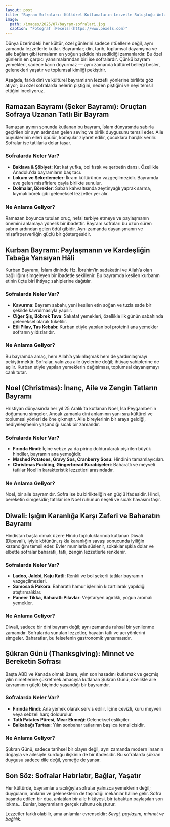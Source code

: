 ```yaml
---
layout: post
title: "Bayram Sofraları: Kültürel Kutlamaların Lezzetle Buluştuğu Anlar"
image: 
  path: /images/2025/07/bayram-sofralari.jpg
  caption: "Fotoğraf [Pexels](https://www.pexels.com)"
---
```


Dünya üzerindeki her kültür, özel günlerini sadece ritüellerle değil, aynı zamanda lezzetlerle kutlar. Bayramlar; din, tarih, toplumsal dayanışma ve aile bağları gibi temaların en yoğun şekilde hissedildiği zamanlardır. Bu özel günlerin en çarpıcı yansımalarından biri ise sofralardır. Çünkü bayram yemekleri, sadece karın doyurmaz — aynı zamanda kültürel belleği besler, gelenekleri yaşatır ve toplumsal kimliği pekiştirir.

Aşağıda, farklı dinî ve kültürel bayramların lezzetli yönlerine birlikte göz atıyor; bu özel sofralarda nelerin piştiğini, neden piştiğini ve neyi temsil ettiğini inceliyoruz.

## Ramazan Bayramı (Şeker Bayramı): Oruçtan Sofraya Uzanan Tatlı Bir Bayram

Ramazan ayının sonunda kutlanan bu bayram, İslam dünyasında sabırla geçirilen bir ayın ardından gelen sevinç ve birlik duygusunu temsil eder. Aile büyüklerinin elleri öpülür, komşular ziyaret edilir, çocuklara harçlık verilir. Sofralar ise tatlılarla dolar taşar.

### Sofralarda Neler Var?

- **Baklava & Şöbiyet**: Kat kat yufka, bol fıstık ve şerbetin dansı. Özellikle Anadolu'da bayramların baş tacı.
- **Lokum ve Şekerlemeler**: İkram kültürünün vazgeçilmezidir. Bayramda eve gelen misafirlere çayla birlikte sunulur.
- **Dolmalar, Börekler**: Sabah kahvaltısında zeytinyağlı yaprak sarma, kıymalı börek gibi geleneksel lezzetler yer alır.

### Ne Anlama Geliyor?

Ramazan boyunca tutulan oruç, nefsi terbiye etmeye ve paylaşmanın önemini anlamaya yönelik bir ibadettir. Bayram sofraları bu uzun süren sabrın ardından gelen ödül gibidir. Aynı zamanda dayanışmanın ve misafirperverliğin güçlü bir göstergesidir.

## Kurban Bayramı: Paylaşmanın ve Kardeşliğin Tabağa Yansıyan Hâli

Kurban Bayramı, İslam dininde Hz. İbrahim’in sadakatini ve Allah’a olan bağlılığını simgeleyen bir ibadetle şekillenir. Bu bayramda kesilen kurbanın etinin üçte biri ihtiyaç sahiplerine dağıtılır.

### Sofralarda Neler Var?

- **Kavurma**: Bayram sabahı, yeni kesilen etin soğan ve tuzla sade bir şekilde kavrulmasıyla yapılır.
- **Ciğer Şiş, Böbrek Tava**: Sakatat yemekleri, özellikle ilk günün sabahında geleneksel olarak tüketilir.
- **Etli Pilav, Tas Kebabı**: Kurban etiyle yapılan bol proteinli ana yemekler sofranın yıldızlarıdır.

### Ne Anlama Geliyor?

Bu bayramda amaç, hem Allah’a yakınlaşmak hem de yardımlaşmayı pekiştirmektir. Sofralar, yalnızca aile üyelerine değil; ihtiyaç sahiplerine de açılır. Kurban etiyle yapılan yemeklerin dağıtılması, toplumsal dayanışmayı canlı tutar.

## Noel (Christmas): İnanç, Aile ve Zengin Tatların Bayramı
Hristiyan dünyasında her yıl 25 Aralık’ta kutlanan Noel, İsa Peygamber’in doğumunu simgeler. Ancak zamanla dini anlamının yanı sıra kültürel ve toplumsal yönleri de öne çıkmıştır. Aile bireylerinin bir araya geldiği, hediyeleşmenin yaşandığı sıcak bir zamandır.

### Sofralarda Neler Var?

- **Fırında Hindi**: İçine sebze ya da pirinç doldurularak pişirilen büyük hindiler, bayramın ana yemeğidir.
- **Mashed Potatoes, Gravy Sos, Cranberry Sosu**: Hindinin tamamlayıcıları.
- **Christmas Pudding, Gingerbread Kurabiyeleri**: Baharatlı ve meyveli tatlılar Noel’in karakteristik lezzetleri arasındadır.

### Ne Anlama Geliyor?
Noel, bir aile bayramıdır. Sofra ise bu birlikteliğin en güçlü ifadesidir. Hindi, bereketin simgesidir; tatlılar ise Noel ruhunun neşeli ve sıcak havasını taşır.

## Diwali: Işığın Karanlığa Karşı Zaferi ve Baharatın Bayramı

Hindistan başta olmak üzere Hindu topluluklarında kutlanan Diwali (Dipavali), iyiyle kötünün, ışıkla karanlığın savaşı sonucunda iyiliğin kazandığını temsil eder. Evler mumlarla süslenir, sokaklar ışıkla dolar ve elbette sofralar baharatlı, tatlı, zengin lezzetlerle renklenir.

### Sofralarda Neler Var?

- **Ladoo, Jalebi, Kaju Katli**: Renkli ve bol şekerli tatlılar bayramın vazgeçilmezleri.
- **Samosa & Pakora**: Baharatlı hamur işlerinin kızartılarak yapıldığı atıştırmalıklar.
- **Paneer Tikka, Baharatlı Pilavlar**: Vejetaryen ağırlıklı, yoğun aromalı yemekler.

### Ne Anlama Geliyor?

Diwali, sadece bir dini bayram değil; aynı zamanda ruhsal bir yenilenme zamanıdır. Sofralarda sunulan lezzetler, hayatın tatlı ve acı yönlerini simgeler. Baharatlar, bu felsefenin gastronomik yansımasıdır.

## Şükran Günü (Thanksgiving): Minnet ve Bereketin Sofrası
Başta ABD ve Kanada olmak üzere, yılın son hasadını kutlamak ve geçmiş yılın nimetlerine şükretmek amacıyla kutlanan Şükran Günü, özellikle aile kavramının güçlü biçimde yaşandığı bir bayramdır.

###  Sofralarda Neler Var?

- **Fırında Hindi**: Ana yemek olarak servis edilir. İçine cevizli, kuru meyveli veya sebzeli harç doldurulur.
- **Tatlı Patates Püresi, Mısır Ekmeği**: Geleneksel eşlikçiler.
- **Balkabağı Turtası**: Yılın sonbahar tatlarının başlıca temsilcisidir.

###  Ne Anlama Geliyor?

Şükran Günü, sadece tarihsel bir olayın değil, aynı zamanda modern insanın doğayla ve ailesiyle kurduğu ilişkinin de bir ifadesidir. Bu sofralarda şükran duygusu sadece dile değil, yemeğe de yansır.

## Son Söz: Sofralar Hatırlatır, Bağlar, Yaşatır

Her kültürde, bayramlar aracılığıyla sofralar yalnızca yemeklerin değil; duyguların, anıların ve geleneklerin de taşındığı mekânlar hâline gelir. Sofra başında edilen bir dua, anlatılan bir aile hikâyesi, bir tabaktan paylaşılan son lokma... Bunlar, bayramların gerçek ruhunu oluşturur.

Lezzetler farklı olabilir, ama anlamlar evrenseldir: *Sevgi, paylaşım, minnet ve bağlılık*.